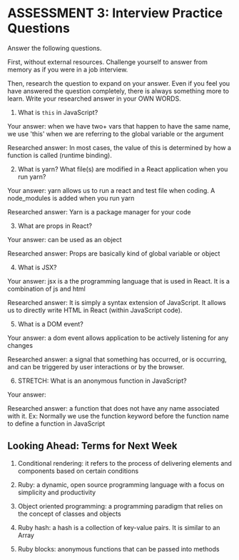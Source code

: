 # ASSESSMENT 3: Interview Practice Questions

Answer the following questions.

First, without external resources. Challenge yourself to answer from memory as if you were in a job interview.

Then, research the question to expand on your answer. Even if you feel you have answered the question completely, there is always something more to learn. Write your researched answer in your OWN WORDS.


1. What is `this` in JavaScript?

  Your answer: when we have two+ vars that happen to have the same name, we use 'this' when we are referring to the global variable or the argument

  Researched answer: In most cases, the value of this is determined by how a function is called (runtime binding).



2. What is yarn? What file(s) are modified in a React application when you run yarn?

  Your answer: yarn allows us to run a react and test file when coding. A node_modules is added when you run yarn

  Researched answer: Yarn is a package manager for your code



3. What are props in React?

  Your answer: can be used as an object

  Researched answer: Props are basically kind of global variable or object



4. What is JSX?

  Your answer: jsx is a the programming language that is used in React. It is a combination of js and html

  Researched answer: It is simply a syntax extension of JavaScript. It allows us to directly write HTML in React (within JavaScript code).



5. What is a DOM event?

  Your answer: a dom event allows application to be actively listening for any changes

  Researched answer: a signal that something has occurred, or is occurring, and can be triggered by user interactions or by the browser.



6. STRETCH: What is an anonymous function in JavaScript?

  Your answer:

  Researched answer: a function that does not have any name associated with it. Ex: Normally we use the function keyword before the function name to define a function in JavaScript


## Looking Ahead: Terms for Next Week

1. Conditional rendering: it refers to the process of delivering elements and components based on certain conditions

2. Ruby: a dynamic, open source programming language with a focus on simplicity and productivity

3. Object oriented programming: a programming paradigm that relies on the concept of classes and objects

4. Ruby hash: a hash is a collection of key-value pairs. It is similar to an Array

5. Ruby blocks: anonymous functions that can be passed into methods
